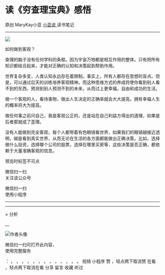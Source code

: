 #  读《穷查理宝典》感悟

原创  MaryKay小亚  [ 小亚说 ](https://mp.weixin.qq.com/mp/appmsgalbum?__biz=MzUxNDAwNTk0MQ==&action=getalbum&album_id=1708249292227805186#wechat_redirect) 读书笔记

__ _ _ _ _

![](https://mmbiz.qpic.cn/mmbiz_jpg/A8SKDch4cJGcC7v2QOh5FUMhh1BbNHlxpDg9zVTrQveia2etfUT2a61ibwrR2EIVNM64KE9BkcWO6S5vhia0jbY7w/640?wx_fmt=jpeg)

如何做到客观？

查理的脑子没有任何学科的条框。因为宇宙万物都是相互作用的整体。只有把所有知识都结合起来，才能对正确的认知和决策起到帮助作用。

世界复杂多变，人类认知永远存在着限制。事实上，所有人都存在思想的盲点。但是，可以通过后天的训练培养客观精神。而这种思维方式的养成将使你看到别人看不到的东西，预测到别人预测不到的未来，从而过上更幸福，自由和成功的生活。

做一个客观的人，看待事物，做出人生决定的正确率就会大大提高。拥有幸福人生的概率将大为提高。

做任何事之前问自己，我是客观公正的，还是站在自己利益方得出的道理，如果是后者那就成了歪理。

没有人能做到完全客观，每个人都带着有色眼镜看世界，如果我们的眼镜越接近透明，越是看到真实世界，从而无论在生活的各方面都能做出正确决策。比如，选择做什么投资，选择哪个公司的股票，选择在哪里买房等，这些决策是否正确，都依赖于大量准确客观的信息。

预览时标签不可点

微信扫一扫  
关注该公众号



微信扫一扫  
使用小程序

****



****



×  分析

__

![作者头像](http://mmbiz.qpic.cn/mmbiz_png/A8SKDch4cJE0KicTMyrVCx3VLqEgic5sJ1V5QeGZTibG9GLZlSCXSj5ByXNkib5PBrZVMkI41KKxgwE1K9gfypUeRg/0?wx_fmt=png)

微信扫一扫可打开此内容，  
使用完整服务

：  ，  ，  ，  ，  ，  ，  ，  ，  ，  ，  ，  ，  。  视频  小程序  赞  ，轻点两下取消赞  在看  ，轻点两下取消在看
分享  留言  收藏  听过

